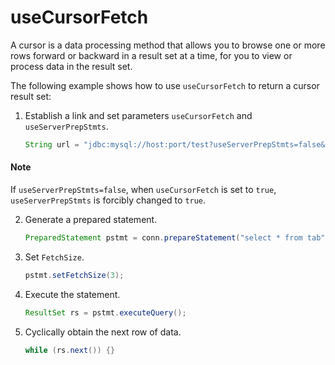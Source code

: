 # useCursorFetch

A cursor is a data processing method that allows you to browse one or more rows forward or backward in a result set at a time, for you to view or process data in the result set.

The following example shows how to use `useCursorFetch` to return a cursor result set:

1. Establish a link and set parameters `useCursorFetch` and `useServerPrepStmts`.

   ```java
   String url = "jdbc:mysql://host:port/test?useServerPrepStmts=false&useCursorFetch=true"conn = DriverManager.getConnection(url,"admin@mysql", "admin");
   ```

<main id="notice" type='explain'>
    <h4>Note</h4>
    <p>If <code>useServerPrepStmts=false</code>, when <code>useCursorFetch</code> is set to <code>true</code>, <code>useServerPrepStmts</code> is forcibly changed to <code>true</code>. </p>
  </main>



2. Generate a prepared statement.

   ```java
   PreparedStatement pstmt = conn.prepareStatement("select * from tab",ResultSet.TYPE_FORWARD_ONLY, ResultSet.CONCUR_READ_ONLY);
   ```


3. Set `FetchSize`.

   ```java
   pstmt.setFetchSize(3);
   ```


4. Execute the statement.

   ```java
   ResultSet rs = pstmt.executeQuery();
   ```



5. Cyclically obtain the next row of data.

   ```java
   while (rs.next()) {}
   ```





